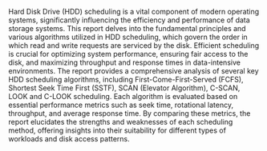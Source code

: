 Hard Disk Drive (HDD) scheduling is a vital component of modern operating systems, 
significantly influencing the efficiency and performance of data storage systems. This report 
delves into the fundamental principles and various algorithms utilized in HDD scheduling, 
which govern the order in which read and write requests are serviced by the disk. Efficient 
scheduling is crucial for optimizing system performance, ensuring fair access to the disk, and 
maximizing throughput and response times in data-intensive environments. 
The report provides a comprehensive analysis of several key HDD scheduling 
algorithms, including First-Come-First-Served (FCFS), Shortest Seek Time First (SSTF), 
SCAN (Elevator Algorithm), C-SCAN, LOOK and C-LOOK scheduling. Each algorithm is 
evaluated based on essential performance metrics such as seek time, rotational latency, 
throughput, and average response time. By comparing these metrics, the report elucidates the 
strengths and weaknesses of each scheduling method, offering insights into their suitability for 
different types of workloads and disk access patterns. 
